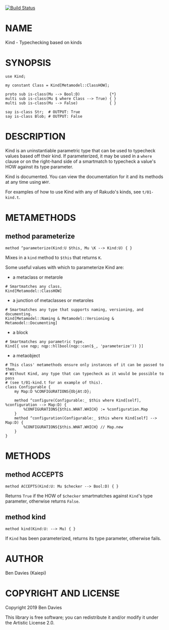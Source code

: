 [![Build Status](https://travis-ci.com/Kaiepi/p6-Kind.svg?branch=master)](https://travis-ci.com/Kaiepi/p6-Kind)

NAME
====

Kind - Typechecking based on kinds

SYNOPSIS
========

```perl6
use Kind;

my constant Class = Kind[Metamodel::ClassHOW];

proto sub is-class(Mu --> Bool:D)             {*}
multi sub is-class(Mu $ where Class --> True) { }
multi sub is-class(Mu --> False)              { }

say is-class Str;  # OUTPUT: True
say is-class Blob; # OUTPUT: False
```

DESCRIPTION
===========

Kind is an uninstantiable parametric type that can be used to typecheck values based off their kind. If parameterized, it may be used in a `where` clause or on the right-hand side of a smartmatch to typecheck a value's HOW against its type parameter.

Kind is documented. You can view the documentation for it and its methods at any time using `WHY`.

For examples of how to use Kind with any of Rakudo's kinds, see `t/01-kind.t`.

METAMETHODS
===========

method parameterize
-------------------

    method ^parameterize(Kind:U $this, Mu \K --> Kind:U) { }

Mixes in a `kind` method to `$this` that returns `K`.

Some useful values with which to parameterize Kind are:

  * a metaclass or metarole

```perl6
# Smartmatches any class.
Kind[Metamodel::ClassHOW]
```

  * a junction of metaclasses or metaroles

```perl6
# Smartmatches any type that supports naming, versioning, and documenting.
Kind[Metamodel::Naming & Metamodel::Versioning & Metamodel::Documenting]
```

  * a block

```perl6
# Smartmatches any parametric type.
Kind[{ use nqp; nqp::hllbool(nqp::can($_, 'parameterize')) }]
```

  * a metaobject

```perl6
# This class' metamethods ensure only instances of it can be passed to them.
# Without Kind, any type that can typecheck as it would be possible to pass
# (see t/01-kind.t for an example of this).
class Configurable {
    my Map:D %CONFIGURATIONS{ObjAt:D};

    method ^configure(Configurable:_ $this where Kind[self], %configuration --> Map:D) {
        %CONFIGURATIONS{$this.WHAT.WHICH} := %configuration.Map
    }
    method ^configuration(Configurable:_ $this where Kind[self] --> Map:D) {
        %CONFIGURATIONS{$this.WHAT.WHICH} // Map.new
    }
}
```

METHODS
=======

method ACCEPTS
--------------

    method ACCEPTS(Kind:U: Mu $checker --> Bool:D) { }

Returns `True` if the HOW of `$checker` smartmatches against `Kind`'s type parameter, otherwise returns `False`.

method kind
-----------

    method kind(Kind:U: --> Mu) { }

If `Kind` has been parameterized, returns its type parameter, otherwise fails.

AUTHOR
======

Ben Davies (Kaiepi)

COPYRIGHT AND LICENSE
=====================

Copyright 2019 Ben Davies

This library is free software; you can redistribute it and/or modify it under the Artistic License 2.0.

